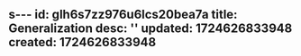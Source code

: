 s---
id: glh6s7zz976u6lcs20bea7a
title: Generalization
desc: ''
updated: 1724626833948
created: 1724626833948
---

